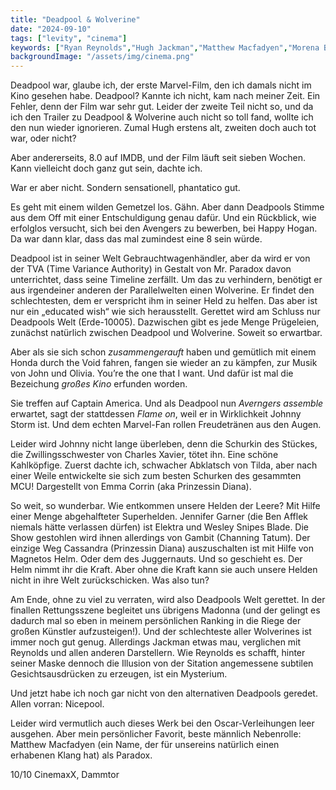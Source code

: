 ```yaml
---
title: "Deadpool & Wolverine"
date: "2024-09-10"
tags: ["levity", "cinema"]
keywords: ["Ryan Reynolds","Hugh Jackman","Matthew Macfadyen","Morena Baccarin","Jennifer Garner","Emma Corrin"]
backgroundImage: "/assets/img/cinema.png"
---
```

Deadpool war, glaube ich, der erste Marvel-Film, den ich damals nicht im Kino gesehen habe. Deadpool? Kannte ich nicht, kam nach meiner Zeit. Ein Fehler, denn der Film war sehr gut. Leider der zweite Teil nicht so, und da ich den Trailer zu Deadpool & Wolverine auch nicht so toll fand, wollte ich den nun wieder ignorieren. Zumal Hugh erstens alt, zweiten doch auch tot war, oder nicht?

Aber andererseits, 8.0 auf IMDB, und der Film läuft seit sieben Wochen. Kann vielleicht doch ganz gut sein, dachte ich.

War er aber nicht. Sondern sensationell, phantatico gut.

Es geht mit einem wilden Gemetzel los. Gähn. Aber dann Deadpools Stimme aus dem Off mit einer Entschuldigung genau dafür. Und ein Rückblick, wie erfolglos versucht, sich bei den Avengers zu bewerben, bei Happy Hogan. Da war dann klar, dass das mal zumindest eine 8 sein würde.

Deadpool ist in seiner Welt Gebrauchtwagenhändler, aber da wird er von der TVA (Time Variance Authority) in Gestalt von Mr. Paradox davon unterrichtet, dass seine Timeline zerfällt. Um das zu verhindern, benötigt er aus irgendeiner anderen der Parallelwelten einen Wolverine. Er findet den schlechtesten, dem er verspricht ihm in seiner Held zu helfen. Das aber ist nur ein „educated wish“ wie sich herausstellt. Gerettet wird am Schluss nur Deadpools Welt (Erde-10005). Dazwischen gibt es jede Menge Prügeleien, zunächst natürlich zwischen Deadpool und Wolverine. Soweit so erwartbar. 

Aber als sie sich schon <i>zusammengerauft</i> haben und gemütlich mit einem Honda durch the Void fahren, fangen sie wieder an zu kämpfen, zur Musik von John und Olivia. You’re the one that I want. Und dafür ist mal die Bezeichung <i>großes Kino</i> erfunden worden. 

Sie treffen auf Captain America. Und als Deadpool nun <i>Averngers assemble</i> erwartet, sagt der stattdessen <i>Flame on</i>, weil er in Wirklichkeit Johnny Storm ist. Und dem echten Marvel-Fan rollen Freudetränen aus den Augen.

Leider wird Johnny nicht lange überleben, denn die Schurkin des Stückes, die Zwillingsschwester von Charles Xavier, tötet ihn. Eine schöne Kahlköpfige. Zuerst dachte ich, schwacher Abklatsch von Tilda, aber nach einer Weile entwickelte sie sich zum besten Schurken des gesammten MCU! Dargestellt von Emma Corrin (aka Prinzessin Diana).

So weit, so wunderbar. Wie entkommen unsere Helden der Leere? Mit Hilfe einer Menge abgehalfteter Superhelden. Jennifer Garner (die Ben Afflek niemals hätte verlassen dürfen) ist Elektra und Wesley Snipes Blade. Die Show gestohlen wird ihnen allerdings von Gambit (Channing Tatum). Der einzige Weg Cassandra (Prinzessin Diana) auszuschalten ist mit Hilfe von Magnetos Helm. Oder dem des Juggernauts. Und so geschieht es. Der Helm nimmt ihr die Kraft. Aber ohne die Kraft kann sie auch unsere Helden nicht in ihre Welt zurückschicken. Was also tun?

Am Ende, ohne zu viel zu verraten, wird also Deadpools Welt gerettet. In der finallen Rettungsszene begleitet uns übrigens Madonna (und der gelingt es dadurch mal so eben in meinem persönlichen Ranking in die Riege der großen Künstler aufzusteigen!). Und der schlechteste aller Wolverines ist immer noch gut genug. Allerdings Jackman etwas mau, verglichen mit Reynolds und allen anderen Darstellern. Wie Reynolds es schafft, hinter seiner Maske dennoch die Illusion von der Sitation angemessene subtilen Gesichtsausdrücken zu erzeugen, ist ein Mysterium. 

Und jetzt habe ich noch gar nicht von den alternativen Deadpools geredet. Allen vorran: Nicepool. 

Leider wird vermutlich auch dieses Werk bei den Oscar-Verleihungen leer ausgehen. Aber mein persönlicher Favorit, beste männlich Nebenrolle: Matthew Macfadyen (ein Name, der für unsereins natürlich einen erhabenen Klang hat) als Paradox.

10/10 CinemaxX, Dammtor
